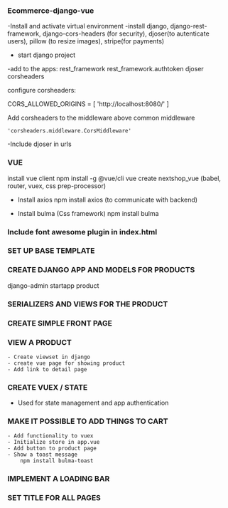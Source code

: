 ### Ecommerce-django-vue

-Install and activate virtual environment
-install django, django-rest-framework, django-cors-headers (for security), djoser(to autenticate users), pillow (to resize images),
stripe(for payments)

- start django project

-add to the apps:
rest_framework
rest_framework.authtoken
djoser
corsheaders

configure corsheaders:

CORS_ALLOWED_ORIGINS = [
    'http://localhost:8080/'
]

Add corsheaders to the middleware above common middleware

    'corsheaders.middleware.CorsMiddleware'

-Include djoser in urls

### VUE
install vue client
    npm install -g @vue/cli
    vue create nextshop_vue (babel, router, vuex, css prep-processor)

- Install axios
    npm install axios (to communicate with backend)

- Install bulma (Css framework)
    npm install bulma 

### Include font awesome plugin in index.html

<link rel="stylesheet" href="https://cdnjs.cloudflare.com/ajax/libs/font-awesome/5.15.2/css/all.min.css">

### SET UP BASE TEMPLATE

### CREATE DJANGO APP AND MODELS FOR PRODUCTS
django-admin startapp product

### SERIALIZERS AND VIEWS FOR THE PRODUCT

### CREATE SIMPLE FRONT PAGE

### VIEW A PRODUCT
    - Create viewset in django
    - create vue page for showing product
    - Add link to detail page

### CREATE VUEX / STATE
  - Used for state management and app authentication

### MAKE IT POSSIBLE TO ADD THINGS TO CART
    - Add functionality to vuex
    - Initialize store in app.vue
    - Add button to product page
    - Show a toast message
        npm install bulma-toast

### IMPLEMENT A LOADING BAR

### SET TITLE FOR ALL PAGES



















